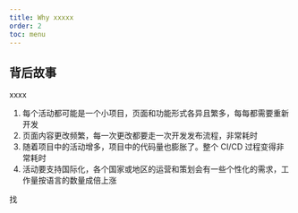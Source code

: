 ```yaml
---
title: Why xxxxx
order: 2
toc: menu
---
```


## 背后故事

xxxx

1. 每个活动都可能是一个小项目，页面和功能形式各异且繁多，每每都需要重新开发
2. 页面内容更改频繁，每一次更改都要走一次开发发布流程，非常耗时
3. 随着项目中的活动增多，项目中的代码量也膨胀了。整个 CI/CD 过程变得非常耗时
4. 活动要支持国际化，各个国家或地区的运营和策划会有一些个性化的需求，工作量按语言的数量成倍上涨

找  